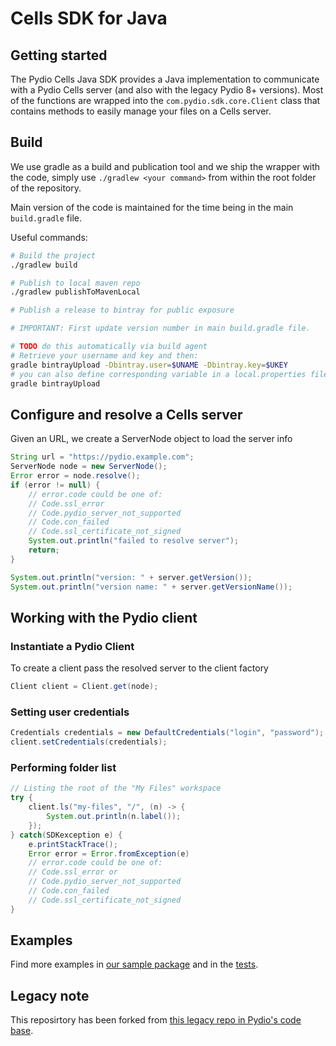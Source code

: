 # Cells SDK for Java

## Getting started

The Pydio Cells Java SDK provides a Java implementation to communicate with a Pydio Cells server (and also with the legacy Pydio 8+ versions). Most of the functions are wrapped into the `com.pydio.sdk.core.Client` class that contains methods to easily manage your files on a Cells server.

## Build

We use gradle as a build and publication tool and we ship the wrapper with the code, simply use `./gradlew <your command>` from within the root folder of the repository.

Main version of the code is maintained for the time being in the main `build.gradle` file.

Useful commands:

```sh
# Build the project
./gradlew build

# Publish to local maven repo
./gradlew publishToMavenLocal

# Publish a release to bintray for public exposure

# IMPORTANT: First update version number in main build.gradle file.

# TODO do this automatically via build agent
# Retrieve your username and key and then:
gradle bintrayUpload -Dbintray.user=$UNAME -Dbintray.key=$UKEY
# you can also define corresponding variable in a local.properties file => simply adapt and rename the provided local.properties.sample file and then do
gradle bintrayUpload
```

## Configure and resolve a Cells server

Given an URL, we create a ServerNode object to load the server info

```java
String url = "https://pydio.example.com";
ServerNode node = new ServerNode();
Error error = node.resolve();
if (error != null) {
    // error.code could be one of:
    // Code.ssl_error
    // Code.pydio_server_not_supported
    // Code.con_failed
    // Code.ssl_certificate_not_signed
    System.out.println("failed to resolve server");
    return;
}

System.out.println("version: " + server.getVersion());
System.out.println("version name: " + server.getVersionName());
```

## Working with the Pydio client

### Instantiate a Pydio Client

To create a client pass the resolved server to the client factory

```java
Client client = Client.get(node);
```

### Setting user credentials

```java
Credentials credentials = new DefaultCredentials("login", "password");
client.setCredentials(credentials);
```

### Performing folder list

```java
// Listing the root of the "My Files" workspace
try {
    client.ls("my-files", "/", (n) -> {
        System.out.println(n.label());
    });
} catch(SDKexception e) {
    e.printStackTrace();
    Error error = Error.fromException(e)
    // error.code could be one of:
    // Code.ssl_error or
    // Code.pydio_server_not_supported
    // Code.con_failed
    // Code.ssl_certificate_not_signed
}
```

## Examples

Find more examples in [our sample package](./tree/master/src/main/java/com/pydio/sdk/examples) and in the [tests](./tree/master/src/test/java/com/pydio/sdk).

## Legacy note

This reposirtory has been forked from [this legacy repo in Pydio's code base](https://github.com/pydio/pydio-sdk-java-v2).


